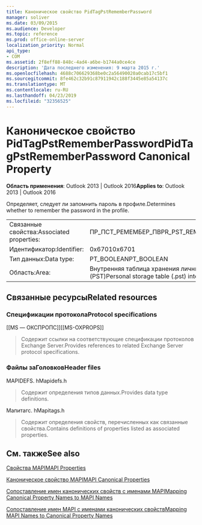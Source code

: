 ```yaml
---
title: Каноническое свойство PidTagPstRememberPassword
manager: soliver
ms.date: 03/09/2015
ms.audience: Developer
ms.topic: reference
ms.prod: office-online-server
localization_priority: Normal
api_type:
- COM
ms.assetid: 2f8eff88-848c-4ad4-a6be-b1744a0ce4ce
description: 'Дата последнего изменения: 9 марта 2015 г.'
ms.openlocfilehash: 4688c706629368be0c2a56490020a0cab17c5bf1
ms.sourcegitcommit: 8fe462c32b91c87911942c188f3445e85a54137c
ms.translationtype: MT
ms.contentlocale: ru-RU
ms.lasthandoff: 04/23/2019
ms.locfileid: "32356525"
---
```

# <a name="pidtagpstrememberpassword-canonical-property"></a><span data-ttu-id="24ec7-103">Каноническое свойство PidTagPstRememberPassword</span><span class="sxs-lookup"><span data-stu-id="24ec7-103">PidTagPstRememberPassword Canonical Property</span></span>

  
  
<span data-ttu-id="24ec7-104">**Область применения**: Outlook 2013 | Outlook 2016</span><span class="sxs-lookup"><span data-stu-id="24ec7-104">**Applies to**: Outlook 2013 | Outlook 2016</span></span> 
  
<span data-ttu-id="24ec7-105">Определяет, следует ли запомнить пароль в профиле.</span><span class="sxs-lookup"><span data-stu-id="24ec7-105">Determines whether to remember the password in the profile.</span></span>
  
|||
|:-----|:-----|
|<span data-ttu-id="24ec7-106">Связанные свойства:</span><span class="sxs-lookup"><span data-stu-id="24ec7-106">Associated properties:</span></span>  <br/> |<span data-ttu-id="24ec7-107">ПР_ПСТ_РЕМЕМБЕР_ПВ</span><span class="sxs-lookup"><span data-stu-id="24ec7-107">PR_PST_REMEMBER_PW</span></span>  <br/> |
|<span data-ttu-id="24ec7-108">Идентификатор:</span><span class="sxs-lookup"><span data-stu-id="24ec7-108">Identifier:</span></span>  <br/> |<span data-ttu-id="24ec7-109">0x6701</span><span class="sxs-lookup"><span data-stu-id="24ec7-109">0x6701</span></span>  <br/> |
|<span data-ttu-id="24ec7-110">Тип данных:</span><span class="sxs-lookup"><span data-stu-id="24ec7-110">Data type:</span></span>  <br/> |<span data-ttu-id="24ec7-111">PT_BOOLEAN</span><span class="sxs-lookup"><span data-stu-id="24ec7-111">PT_BOOLEAN</span></span>  <br/> |
|<span data-ttu-id="24ec7-112">Область:</span><span class="sxs-lookup"><span data-stu-id="24ec7-112">Area:</span></span>  <br/> |<span data-ttu-id="24ec7-113">Внутренняя таблица хранения личных данных (PST)</span><span class="sxs-lookup"><span data-stu-id="24ec7-113">Personal storage table (.pst) internal</span></span>  <br/> |
   
## <a name="related-resources"></a><span data-ttu-id="24ec7-114">Связанные ресурсы</span><span class="sxs-lookup"><span data-stu-id="24ec7-114">Related resources</span></span>

### <a name="protocol-specifications"></a><span data-ttu-id="24ec7-115">Спецификации протокола</span><span class="sxs-lookup"><span data-stu-id="24ec7-115">Protocol specifications</span></span>

<span data-ttu-id="24ec7-116">[[MS — ОКСПРОПС]]</span><span class="sxs-lookup"><span data-stu-id="24ec7-116">[[MS-OXPROPS]]</span></span> 
  
> <span data-ttu-id="24ec7-117">Содержит ссылки на соответствующие спецификации протоколов Exchange Server.</span><span class="sxs-lookup"><span data-stu-id="24ec7-117">Provides references to related Exchange Server protocol specifications.</span></span>
    
### <a name="header-files"></a><span data-ttu-id="24ec7-118">Файлы заГоловков</span><span class="sxs-lookup"><span data-stu-id="24ec7-118">Header files</span></span>

<span data-ttu-id="24ec7-119">MAPIDEFS. h</span><span class="sxs-lookup"><span data-stu-id="24ec7-119">Mapidefs.h</span></span>
  
> <span data-ttu-id="24ec7-120">Содержит определения типов данных.</span><span class="sxs-lookup"><span data-stu-id="24ec7-120">Provides data type definitions.</span></span>
    
<span data-ttu-id="24ec7-121">Мапитагс. h</span><span class="sxs-lookup"><span data-stu-id="24ec7-121">Mapitags.h</span></span>
  
> <span data-ttu-id="24ec7-122">Содержит определения свойств, перечисленных как связанные свойства.</span><span class="sxs-lookup"><span data-stu-id="24ec7-122">Contains definitions of properties listed as associated properties.</span></span>
    
## <a name="see-also"></a><span data-ttu-id="24ec7-123">См. также</span><span class="sxs-lookup"><span data-stu-id="24ec7-123">See also</span></span>



[<span data-ttu-id="24ec7-124">Свойства MAPI</span><span class="sxs-lookup"><span data-stu-id="24ec7-124">MAPI Properties</span></span>](mapi-properties.md)
  
[<span data-ttu-id="24ec7-125">Каноническое свойство MAPI</span><span class="sxs-lookup"><span data-stu-id="24ec7-125">MAPI Canonical Properties</span></span>](mapi-canonical-properties.md)
  
[<span data-ttu-id="24ec7-126">Сопоставление имен канонических свойств с именами MAPI</span><span class="sxs-lookup"><span data-stu-id="24ec7-126">Mapping Canonical Property Names to MAPI Names</span></span>](mapping-canonical-property-names-to-mapi-names.md)
  
[<span data-ttu-id="24ec7-127">Сопоставление имен MAPI с именами канонических свойств</span><span class="sxs-lookup"><span data-stu-id="24ec7-127">Mapping MAPI Names to Canonical Property Names</span></span>](mapping-mapi-names-to-canonical-property-names.md)


